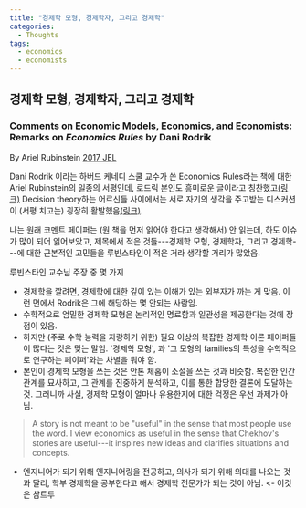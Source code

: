 ```yaml
---
title: "경제학 모형, 경제학자, 그리고 경제학"
categories:
  - Thoughts
tags:
  - economics
  - economists
---
```


## 경제학 모형, 경제학자, 그리고 경제학

### Comments on Economic Models, Economics, and Economists: Remarks on _Economics Rules_ by Dani Rodrik
By Ariel Rubinstein [2017 JEL](https://www.aeaweb.org/articles?id=10.1257/jel.20161408)

Dani Rodrik 이라는 하버드 케네디 스쿨 교수가 쓴 Economics Rules라는 책에 대한 Ariel Rubinstein의 일종의 서평인데, 로드릭 본인도 흥미로운 글이라고 칭찬했고[(링크)](http://rodrik.typepad.com/dani_rodriks_weblog/2017/03/ariel-rubinstein-on-economics-rules.html) Decision theory하는 어르신들 사이에서는 서로 자기의 생각을 주고받는 디스커션이 (서평 치고는) 굉장히 활발했음[(링크)](https://groups.google.com/forum/#!topic/decision_theory_forum/NY1ZrV3TfwE).

나는 원래 코멘트 페이퍼는 (원 책을 먼저 읽어야 한다고 생각해서) 안 읽는데, 하도 이슈가 많이 되어 읽어보았고, 제목에서 적은 것들---경제학 모형, 경제학자, 그리고 경제학---에 대한 근본적인 고민들을 루빈스타인이 적은 거라 생각할 거리가 많았음.


루빈스타인 교수님 주장 중 몇 가지
- 경제학을 깔려면, 경제학에 대한 깊이 있는 이해가 있는 외부자가 까는 게 맞음. 이런 면에서 Rodrik은 그에 해당하는 몇 안되는 사람임.
- 수학적으로 엄밀한 경제학 모형은 논리적인 명료함과 일관성을 제공한다는 것에 장점이 있음.
- 하지만 (주로 수학 능력을 자랑하기 위한) 필요 이상의 복잡한 경제학 이론 페이퍼들이 많다는 것은 맞는 말임. '경제학 모형', 과 '그 모형의 families의 특성을 수학적으로 연구하는 페이퍼'와는 차별을 둬야 함.
- 본인이 경제학 모형을 쓰는 것은 안톤 체홉이 소설을 쓰는 것과 비슷함. 복잡한 인간관계를 묘사하고, 그 관계를 진중하게 분석하고, 이를 통한 합당한 결론에 도달하는 것. 그러니까 사실, 경제학 모형이 얼마나 유용한지에 대한 걱정은 우선 과제가 아님. 
> A story is not meant to be \"useful\" in the sense that most people use the word. I view economics as useful in the sense that Chekhov's stories are useful---it inspires new ideas and clarifies situations and concepts.
- 엔지니어가 되기 위해 엔지니어링을 전공하고, 의사가 되기 위해 의대를 나오는 것과 달리, 학부 경제학을 공부한다고 해서 경제학 전문가가 되는 것이 아님. <- 이것은 참트루
